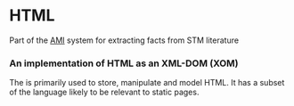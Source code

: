 # HTML

Part of the [AMI](http://bitbucket.org/petermr/ami/wiki/Home) system for extracting facts from STM literature

### An implementation of HTML as an XML-DOM (XOM)

The is primarily used to store, manipulate and model HTML. It has a subset of the language likely to be relevant to static pages. 
